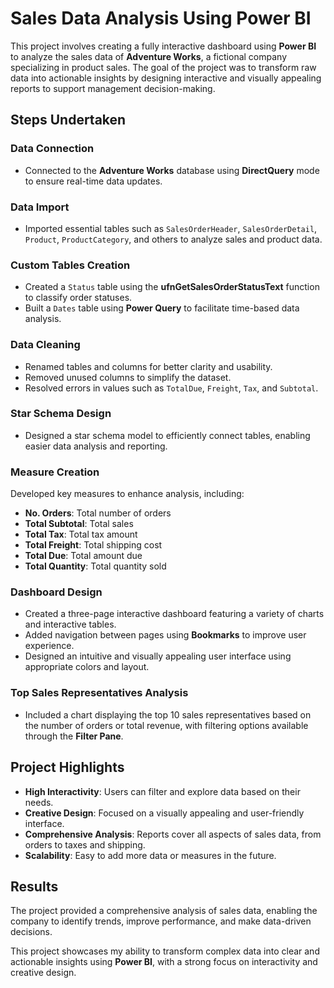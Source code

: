 # Sales Data Analysis Using Power BI  

This project involves creating a fully interactive dashboard using **Power BI** to analyze the sales data of **Adventure Works**, a fictional company specializing in product sales. The goal of the project was to transform raw data into actionable insights by designing interactive and visually appealing reports to support management decision-making.  

## Steps Undertaken  

### Data Connection  
- Connected to the **Adventure Works** database using **DirectQuery** mode to ensure real-time data updates.  

### Data Import  
- Imported essential tables such as `SalesOrderHeader`, `SalesOrderDetail`, `Product`, `ProductCategory`, and others to analyze sales and product data.  

### Custom Tables Creation  
- Created a `Status` table using the **ufnGetSalesOrderStatusText** function to classify order statuses.  
- Built a `Dates` table using **Power Query** to facilitate time-based data analysis.  

### Data Cleaning  
- Renamed tables and columns for better clarity and usability.  
- Removed unused columns to simplify the dataset.  
- Resolved errors in values such as `TotalDue`, `Freight`, `Tax`, and `Subtotal`.  

### Star Schema Design  
- Designed a star schema model to efficiently connect tables, enabling easier data analysis and reporting.  

### Measure Creation  
Developed key measures to enhance analysis, including:  
- **No. Orders**: Total number of orders  
- **Total Subtotal**: Total sales  
- **Total Tax**: Total tax amount  
- **Total Freight**: Total shipping cost  
- **Total Due**: Total amount due  
- **Total Quantity**: Total quantity sold  

### Dashboard Design  
- Created a three-page interactive dashboard featuring a variety of charts and interactive tables.  
- Added navigation between pages using **Bookmarks** to improve user experience.  
- Designed an intuitive and visually appealing user interface using appropriate colors and layout.  

### Top Sales Representatives Analysis  
- Included a chart displaying the top 10 sales representatives based on the number of orders or total revenue, with filtering options available through the **Filter Pane**.  

## Project Highlights  
- **High Interactivity**: Users can filter and explore data based on their needs.  
- **Creative Design**: Focused on a visually appealing and user-friendly interface.  
- **Comprehensive Analysis**: Reports cover all aspects of sales data, from orders to taxes and shipping.  
- **Scalability**: Easy to add more data or measures in the future.  

## Results  
The project provided a comprehensive analysis of sales data, enabling the company to identify trends, improve performance, and make data-driven decisions.  

This project showcases my ability to transform complex data into clear and actionable insights using **Power BI**, with a strong focus on interactivity and creative design.
